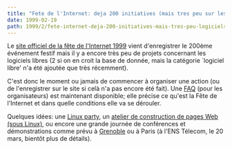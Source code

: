 ```yaml
---
title: "Fete de l'Internet: deja 200 initiatives (mais tres peu sur les logiciels libres)"
date: 1999-02-19
path: 1999/2/fete-internet-deja-200-initiatives-mais-tres-peu-logiciels-libres
---
```


<P>
Le <A HREF="http://www.fete-internet.asso.fr/">site officiel de la
fête de l'Internet 1999</A> vient d'enregistrer le 200ème événement
festif mais il y a encore très peu de projets concernant les logiciels
libres (2 si on en croit la base de donnée, mais la catégorie
`logiciel libre' n'a été ajoutée que très récemment).
</P>

<P>
C'est donc le moment ou jamais de commencer à organiser une action
(ou de l'enregistrer sur le site si celà n'a pas encore été fait).
Une <A HREF="http://www.fete-internet.asso.fr/decouvrez/faq.htm">FAQ</A>
(pour les organisateurs) est maintenant disponible; elle précise ce
qu'est la Fête de l'Internet et dans quelle conditions elle va se dérouler.
</P>

<P>
Quelques idées: une <A HREF="http://www.aful.org/linux-party/">Linux
party</A>, un <A HREF="http://www.tarare.com/feteinter.htm">atelier
de construction de pages Web (sous Linux)</A>, ou encore une
grande journée de conférences et démonstrations comme prévu à <A HREF="http://linux.inrialpes.fr/Journees/">Grenoble</A> ou à Paris
(à l'ENS Télecom, le 20 mars, bientôt plus de détails).
</P>


